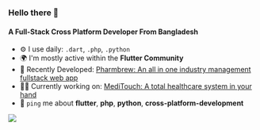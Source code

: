### Hello there 👋

#### A Full-Stack Cross Platform Developer From Bangladesh

- ⚙️ I use daily: `.dart`, `.php`, `.python`
- 🌍 I'm mostly active within the **Flutter Community**
- 💅 Recently Developed: [Pharmbrew: An all in one industry management fullstack web app](https://www.bcrypt.site)
- 👩‍💻 Currently working on: [MediTouch: A total healthcare system in your hand](#)
- 💬 `ping` me about **flutter**, **php**, **python**, **cross-platform-development**

  
![](http://github-profile-summary-cards.vercel.app/api/cards/profile-details?username=turt5&theme=vue)
